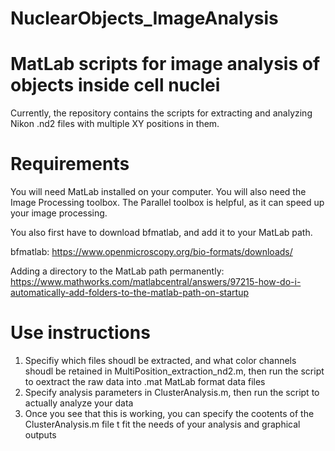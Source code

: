 # NuclearObjects_ImageAnalysis

# MatLab scripts for image analysis of objects inside cell nuclei

Currently, the repository contains the scripts for extracting and analyzing Nikon .nd2 files with multiple XY positions in them.

# Requirements

You will need MatLab installed on your computer. You will also need the Image Processing toolbox. The Parallel toolbox is helpful, as it can speed up your image processing.

You also first have to download bfmatlab, and add it to your MatLab path.

bfmatlab:
https://www.openmicroscopy.org/bio-formats/downloads/

Adding a directory to the MatLab path permanently:
https://www.mathworks.com/matlabcentral/answers/97215-how-do-i-automatically-add-folders-to-the-matlab-path-on-startup

# Use instructions

1. Specifiy which files shoudl be extracted, and what color channels shoudl be retained in MultiPosition_extraction_nd2.m, then run the script to oextract the raw data into .mat MatLab format data files
2. Specify analysis parameters in ClusterAnalysis.m, then run the script to actually analyze your data
3. Once you see that this is working, you can specify the cootents of the ClusterAnalysis.m file t fit the needs of your analysis and graphical outputs
